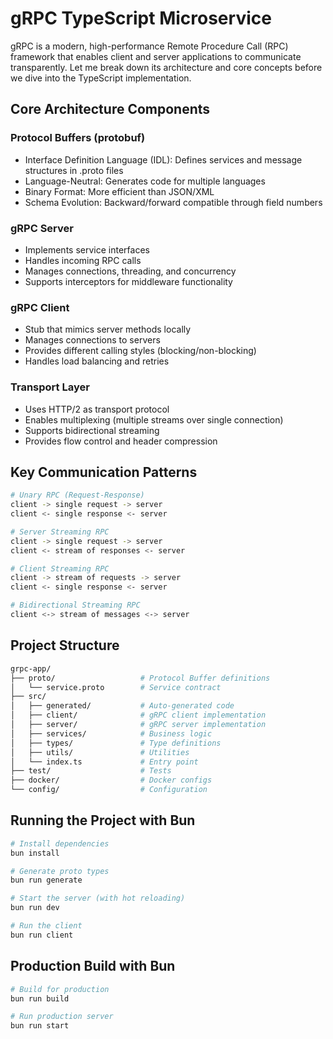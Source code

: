 # gRPC TypeScript Microservice

gRPC is a modern, high-performance Remote Procedure Call (RPC) framework that enables client and server applications to communicate transparently.
Let me break down its architecture and core concepts before we dive into the TypeScript implementation.

## Core Architecture Components

### Protocol Buffers (protobuf)

- Interface Definition Language (IDL): Defines services and message structures in .proto files
- Language-Neutral: Generates code for multiple languages
- Binary Format: More efficient than JSON/XML
- Schema Evolution: Backward/forward compatible through field numbers

### gRPC Server

- Implements service interfaces
- Handles incoming RPC calls
- Manages connections, threading, and concurrency
- Supports interceptors for middleware functionality

### gRPC Client

- Stub that mimics server methods locally
- Manages connections to servers
- Provides different calling styles (blocking/non-blocking)
- Handles load balancing and retries

### Transport Layer

- Uses HTTP/2 as transport protocol
- Enables multiplexing (multiple streams over single connection)
- Supports bidirectional streaming
- Provides flow control and header compression

## Key Communication Patterns

```bash
# Unary RPC (Request-Response)
client -> single request -> server
client <- single response <- server

# Server Streaming RPC
client -> single request -> server
client <- stream of responses <- server

# Client Streaming RPC
client -> stream of requests -> server
client <- single response <- server

# Bidirectional Streaming RPC
client <-> stream of messages <-> server
```

## Project Structure

```bash
grpc-app/
├── proto/                   # Protocol Buffer definitions
│   └── service.proto        # Service contract
├── src/
│   ├── generated/           # Auto-generated code
│   ├── client/              # gRPC client implementation
│   ├── server/              # gRPC server implementation
│   ├── services/            # Business logic
│   ├── types/               # Type definitions
│   ├── utils/               # Utilities
│   └── index.ts             # Entry point
├── test/                    # Tests
├── docker/                  # Docker configs
└── config/                  # Configuration
```

## Running the Project with Bun

```bash
# Install dependencies
bun install

# Generate proto types
bun run generate

# Start the server (with hot reloading)
bun run dev

# Run the client
bun run client
```

## Production Build with Bun

```bash
# Build for production
bun run build

# Run production server
bun run start
```
